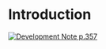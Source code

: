 # Introduction

[![Development Note p.357](https://img.youtube.com/vi/1u7HEkJ9I-c/0.jpg)](https://www.youtube.com/watch?v=1u7HEkJ9I-c)

